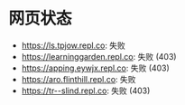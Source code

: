# 网页状态
- https://ls.tpjow.repl.co: 失败
- https://learninggarden.repl.co: 失败 (403)
- https://apping.eywjx.repl.co: 失败 (403)
- https://aro.flinthill.repl.co: 失败
- https://tr--slind.repl.co: 失败 (403)
